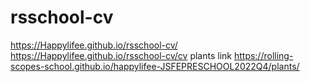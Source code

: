 # rsschool-cv
https://Happylifee.github.io/rsschool-cv/
https://Happylifee.github.io/rsschool-cv/cv
plants link
https://rolling-scopes-school.github.io/happylifee-JSFEPRESCHOOL2022Q4/plants/
